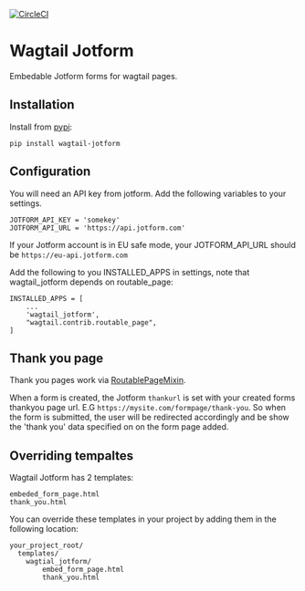[![CircleCI](https://circleci.com/gh/kevinhowbrook/wagtail-jotform.svg?style=shield&circle)](https://circleci.com/gh/kevinhowbrook/wagtail-jotform)

# Wagtail Jotform

Embedable Jotform forms for wagtail pages.

## Installation

Install from [pypi](https://pypi.org/project/wagtail-jotform/):

```
pip install wagtail-jotform
```

## Configuration

You will need an API key from jotform.
Add the following variables to your settings.

```
JOTFORM_API_KEY = 'somekey'
JOTFORM_API_URL = 'https://api.jotform.com'
```

If your Jotform account is in EU safe mode, your JOTFORM_API_URL should be `https://eu-api.jotform.com`

Add the following to you INSTALLED_APPS in settings, note that wagtail_jotform depends on routable_page:

```
INSTALLED_APPS = [
    ...
    'wagtail_jotform',
    "wagtail.contrib.routable_page",
]
```

## Thank you page

Thank you pages work via [RoutablePageMixin](https://docs.wagtail.io/en/latest/reference/contrib/routablepage.html).

When a form is created, the Jotform `thankurl` is set with your created forms thankyou page url. E.G `https://mysite.com/formpage/thank-you`. So when the form is submitted, the user will be redirected accordingly and be show the 'thank you' data specified on on the form page added.

## Overriding tempaltes

Wagtail Jotform has 2 templates:

```
embeded_form_page.html
thank_you.html
```

You can override these templates in your project by adding them in the following location:

```
your_project_root/
  templates/
    wagtial_jotform/
        embed_form_page.html
        thank_you.html
```
